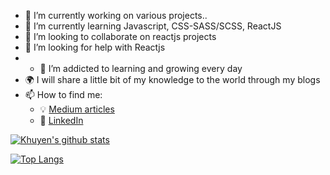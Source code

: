 - 🔭 I’m currently working on various projects..
- 🌱 I’m currently learning Javascript, CSS-SASS/SCSS, ReactJS
- 👯 I’m looking to collaborate on reactjs projects
- 🤔 I’m looking for help with Reactjs
- - 🌱 I’m addicted to learning and growing every day
- :earth_africa: I will share a little bit of my knowledge to the world through my blogs
- 📫 How to find me: 
  - :bulb: [Medium articles](https://medium.com/@55tc155)
  - :office: [LinkedIn](https://www.linkedin.com/in/tarikceyhan/)
  
[![Khuyen's github stats](https://github-readme-stats.vercel.app/api?username=tceyhan&count_private=true&show_icons=true&theme=radical&hide_rank=false)](https://github.com/anuraghazra/github-readme-stats)

[![Top Langs](https://github-readme-stats.vercel.app/api/top-langs/?username=tceyhan)](https://github.com/tceyhan/github-readme-stats)
